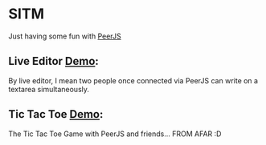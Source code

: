 # SITM
Just having some fun with [PeerJS](https://peerjs.com/)
 
## Live Editor [Demo](https://dustindiazlopez.github.io/LiveJS/):
By live editor, I mean two people once connected via PeerJS can write on a textarea simultaneously.

## Tic Tac Toe [Demo](https://dustindiazlopez.github.io/LiveJS/tictactoe.html):
The Tic Tac Toe Game with PeerJS and friends... FROM AFAR :D

